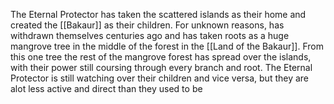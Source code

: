 The Eternal Protector has taken the scattered islands as their home and created the [[Bakaur]] as their children. For unknown reasons, has withdrawn themselves centuries ago and has taken roots as a huge mangrove tree in the middle of the forest in the [[Land of the Bakaur]]. From this one tree the rest of the mangrove forest has spread over the islands, with their power still coursing through every branch and root. The Eternal Protector is still watching over their children and vice versa, but they are alot less active and direct than they used to be